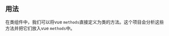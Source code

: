 ## 用法

在类组件中，我们可以将vue `methods`直接定义为类的方法。这个项目会分析这些方法并把它们放入vue `methods`中。

[](../../../en/class-component/method/code-usage.ts ':include :type=code typescript')